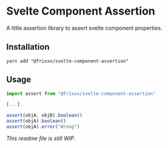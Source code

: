 # Svelte Component Assertion

A little assertion library to assert svelte component properties.

## Installation

`yarn add "@frixxx/svelte-component-assertion"`

## Usage

```js
import assert from "@frixxx/svelte-component-assertion"

[...]

assert(objA, objB).boolean()
assert(objA).boolean()
assert(objA).error("Wrong")
```

*This readme file is still WIP.*